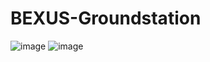 # BEXUS-Groundstation

![image](https://raw.githubusercontent.com/simle-stardust/BEXUS-Groundstation/master/images/ground_station_show.jpg) ![image](https://raw.githubusercontent.com/simle-stardust/BEXUS-Groundstation/master/images/cam_view.jpeg)
